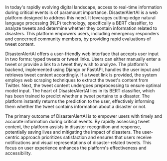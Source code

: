 In today's rapidly evolving digital landscape, access to real-time information during critical events is of paramount importance. DisasterAlertAI is a web platform designed to address this need. It leverages cutting-edge natural language processing (NLP) technology, specifically a BERT classifier, to analyze tweets and determine whether they contain information related to disasters. This platform empowers users, including emergency responders and concerned community members, by providing rapid evaluations of tweet content.

DisasterAlertAI offers a user-friendly web interface that accepts user input in two forms: typed tweets or tweet links. Users can either manually enter a tweet or provide a link to a tweet they wish to analyze. The platform's backend, implemented using Django or FastAPI, handles the user input and retrieves tweet content accordingly. If a tweet link is provided, the system employs web scraping techniques to extract the tweet's content from Twitter. Next, the tweet content undergoes preprocessing to ensure optimal model input. The heart of DisasterAlertAI lies in its BERT classifier, which has been trained to predict whether a tweet pertains to a disaster. The platform instantly returns the prediction to the user, effectively informing them whether the tweet contains information about a disaster or not.

The primary outcome of DisasterAlertAI is to empower users with timely and accurate information during critical events. By rapidly assessing tweet content, the platform assists in disaster recognition and response, potentially saving lives and mitigating the impact of disasters. The user-centric approach prioritizes satisfaction and ensures that users receive notifications and visual representations of disaster-related tweets. This focus on user experience enhances the platform's effectiveness and accessibility.
